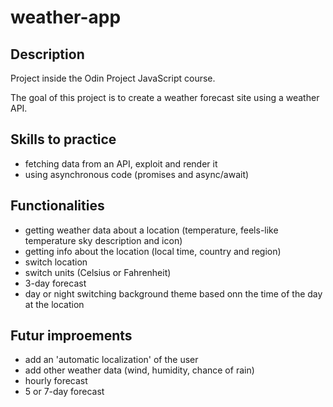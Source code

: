 # weather-app

## Description

Project inside the Odin Project JavaScript course.

The goal of this project is to create a weather forecast site using a weather API.

## Skills to practice

- fetching data from an API, exploit and render it
- using asynchronous code (promises and async/await)

## Functionalities 

- getting weather data about a location (temperature, feels-like temperature sky description and icon)
- getting info about the location (local time, country and region)
- switch location
- switch units (Celsius or Fahrenheit)
- 3-day forecast
- day or night switching background theme based onn the time of the day at the location

## Futur improements

- add an 'automatic localization' of the user
- add other weather data (wind, humidity, chance of rain)
- hourly forecast
- 5 or 7-day forecast


